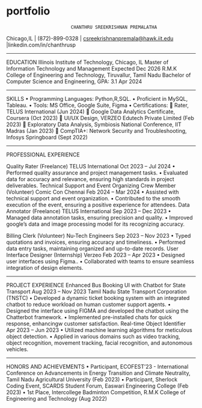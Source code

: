 # portfolio
                            CHANTHRU SREEKRISHNAN PREMALATHA
Chicago,IL | (872)-899-0328 | csreekrishnanpremala@hawk.iit.edu |linkedin.com/in/chanthrusp
________________________________________
EDUCATION
Illinois Institute of Technology, Chicago, IL
Master of Information Technology and Management                                  Expected Dec 2026
R.M.K College of Engineering and Technology, Tiruvallur, Tamil Nadu
Bachelor of Computer Science and Engineering, GPA: 3.1                                         Apr 2024
________________________________________
SKILLS
•	Programming Languages: Python,R,SQL.
•	Proficient in MySQL, Tableau.
•	Tools: MS Office, Google Suite, Figma
•	Certifications:
	Rater, TELUS International (Jun 2024)
	Google Data Analytics Certificate, Coursera (Oct 2023)
	UI/UX Design, VERZEO Edutech Private Limited (Feb 2023)
	Exploratory Data Analysis, Symbiosis National Conference, IIT Madras (Jan 2023)
	CompTIA+: Network Security and Troubleshooting, Infosys Springboard (Sept 2022)
________________________________________
PROFESSIONAL EXPERIENCE

Quality Rater  (Freelance)
TELUS International                                                                                   Oct 2023 – Jul 2024
•	Performed quality assurance and project management tasks.
•	Evaluated data for accuracy and relevance, ensuring high standards in project deliverables.
Technical Support and Event Organizing Crew Member (Volunteer)
Comic Con Chennai                                                                                 Feb 2024 – Mar 2024
•	Assisted with technical support and event organization.
•	Contributed to the smooth execution of the event, ensuring a positive experience for attendees.
Data Annotator (Freelance)
TELUS International                                                                                 Sep 2023 – Dec 2023
•	Managed data annotation tasks, ensuring precision and quality.
•	Improved google’s data and image processing model for its recognizing accuracy.

Billing Clerk (Volunteer)
Nu-Tech Engineers                                                                                     Sep 2023 – Nov 2023
•	Typed quotations and invoices, ensuring accuracy and timeliness.
•	Performed data entry tasks, maintaining organized and up-to-date records.
User Interface Designer (Internship)
Verzeo                                                                                                         Feb 2023 – Apr 2023
•	Designed user interfaces using Figma..
•	Collaborated with teams to ensure seamless integration of design elements.
________________________________________
PROJECT EXPERIENCE
Enhanced Bus Booking UI with Chatbot for State Transport            Aug 2023 – Nov 2023
Tamil Nadu State Transport Corporation (TNSTC)
•	Developed a dynamic ticket booking system with an integrated chatbot to reduce workload on human customer support agents.
•	Designed the interface using FIGMA and developed the chatbot using the Chatterbot framework.
•	Implemented pre-installed chats for quick response, enhancingw customer satisfaction.
Real-time Object Identifier                                                                   Apr 2023 – Jun 2023
•	Utilized machine learning algorithms for meticulous object detection.
•	Applied in various domains such as video tracking, object recognition, movement tracking, facial recognition, and autonomous vehicles.
________________________________________
HONORS AND ACHIEVEMENTS
•	Participant, ECOFEST’23 - International Conference on Advancements in Energy Transition and Climate Neutrality, Tamil Nadu Agricultural University (Feb 2023)
•	Participant, Sherlock Coding Event, SCARDS Student Forum, Easwari Engineering College (Feb 2023)
•	1st Place, Intercollege Badminton Competition, R.M.K College of Engineering and Technology (Aug 2022)

